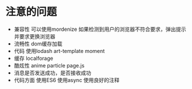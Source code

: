 # 注意的问题
- 兼容性 可以使用mordenize  如果检测到用户的浏览器不符合要求，弹出提示并要求更换浏览器
- 流畅性 dom缓存加载
- 代码 使用lodash art-template moment
- 缓存 localforage
- 酷炫性 anime particle page.js
- 消息是否发送成功，是否接收成功
- 代码方面 使用ES6 使用async 使用良好的注释